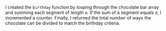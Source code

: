 I created the `birthday` function by looping through the chocolate bar array and summing each segment of length `m`. If the sum of a segment equals `d`, I incremented a counter. Finally, I returned the total number of ways the chocolate can be divided to match the birthday criteria.
